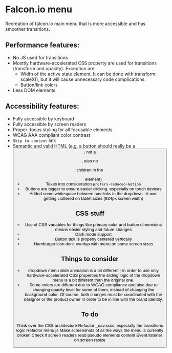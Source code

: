 # Falcon.io menu
Recreation of falcon.io main menu that is more accessible and has smoother transitions.

## Performance features:
 - No JS used for transitions
 - Mosttly hardware-accelerated CSS property are used for transitions (transform and opacity). Exception are:
    - Width of the active state element. It can be done with transform: scaleX(), but it will cause unnecessary code complications.
    - Button/link colors
 - Less DOM elements

## Accessibility features:
 - Fully accessible by keyboard
 - Fully accessible by screen readers
 - Proper :focus styling for all focusable elements
 - WCAG AAA compliant color contrast
 - `Skip to content` link
 - Semantic and valid HTML (e.g. a button should really be a <button>, not a <p>, also no <div> children in the <ul> element)
 - Takes into consideration `prefers-reduced-motion`
 - Buttons are bigger to ensure easier clicking, especially on touch devices
 - Added some whitespace between nav links in the dropdown - it was getting cluttered on tablet sizes (834px screen width)

## CSS stuff
 - Use of CSS variables for things like primary color and button dimensions means easier styling and future changes
 - Dark mode support
 - Button text is properly centered vertically
 - Hamburger icon don't overlap with menu on some screen sizes

## Things to consider
 - dropdown menu slide animation is a bit different - in order to use only hardware-accelerated CSS properties the sliding logic of the dropdown menu is a bit different than the original one.
 - Some colors are different due to WCAG compliance and also due to changing opacity level for some of them, instead of changing the background-color. Of course, both changes must be coordinated with the designer or the product owner in order to be in line with the brand identity.


## To do
Think over the CSS architecture
Refactor _nav.scss, especially the transitions logic
Refactor menu.js
Make screenshots of all the ways the menu is currently broken
Check if screen readers read pseudo elements content
Event listener on screen resize
